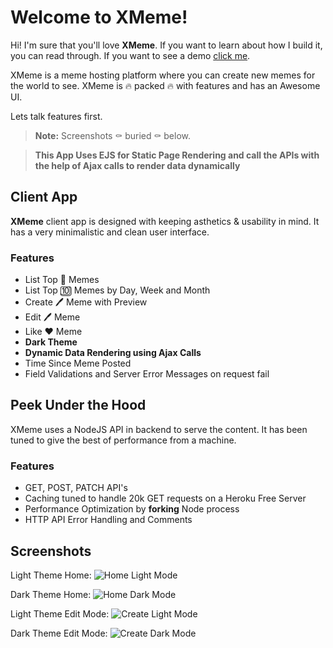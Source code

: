 # Welcome to XMeme!

Hi! I'm sure that you'll love **XMeme**. If you want to learn about how I build it, you can read through. If you want to see a demo [click me](https://xmeme-sajag.herokuapp.com). 

XMeme is a meme hosting platform where you can create new memes for the world to see. XMeme is 🔥 packed 🔥 with features and has an Awesome UI.

Lets talk features first. 

> **Note:** Screenshots ⚰️ buried ⚰️ below.

> **This App Uses EJS for Static Page Rendering and call the APIs with the help of Ajax calls to render data dynamically**

## Client App

**XMeme** client app is designed with keeping asthetics & usability in mind. It has a very minimalistic and clean user interface.

### Features
 - List Top 💯 Memes
 - List Top 🔟 Memes by Day, Week and Month
 - Create 🖊️ Meme with Preview
 - Edit 🖊️ Meme
 - Like ❤️ Meme
 - **Dark Theme**
 - **Dynamic Data Rendering using Ajax Calls**
 - Time Since Meme Posted
 - Field Validations and Server Error Messages on request fail

## Peek Under the Hood

XMeme uses a NodeJS API in backend to serve the content. It has been tuned to give the best of performance from a machine. 

### Features

 - GET, POST, PATCH API's
 - Caching tuned to handle 20k GET requests on a Heroku Free Server
 - Performance Optimization by **forking** Node process
 - HTTP API Error Handling and Comments

## Screenshots

Light Theme Home:
![Home Light Mode](https://i.ibb.co/GFSfsKW/image.png)

Dark Theme Home:
![Home Dark Mode](https://i.ibb.co/1Kq1n7W/image.png)

Light Theme Edit Mode:
![Create Light Mode](https://i.ibb.co/wcLQK3J/image.png)

Dark Theme Edit Mode:
![Create Dark Mode](https://i.ibb.co/ZTTf6fV/image.png)
